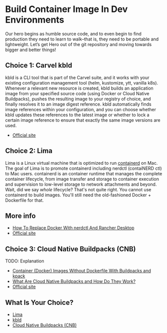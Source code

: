 # Build Container Image In Dev Environments

Our hero begins as humble source code, and to even begin to find production they need to learn to walk–that is, they need to be portable and lightweight. Let’s get Hero out of the git repository and moving towards bigger and better things!

## Choice 1: Carvel kbld

kbld is a CLI tool that is part of the Carvel suite, and it works with your existing configuration management tool (helm, kustomize, ytt, vanilla k8s). Whenever a relevant new resource is created, kbld builds an application image from your specified source code (using Docker or Cloud Native Buildpacks), pushes the resulting image to your registry of choice, and finally resolves it to an image digest reference. kbld automatically finds image references within your configuration, and you can choose whether kbld updates these references to the latest image or whether to lock a certain image reference to ensure that exactly the same image versions are used.  

* [Official site](https://carvel.dev/kbld)

## Choice 2: Lima

Lima is a Linux virtual machine that is optimized to run [containerd](https://containerd.io/) on Mac. The goal of Lima is to promote containerd including nerdctl (contaiNERD ctl) to Mac users. containerd is an container runtime that manages the complete container lifecycle, from image transfer and storage to container execution and supervision to low-level storage to network attachments and beyond. Wait, did we say *whole* lifecycle? That's not quite right. You cannot use containerd to build images. You'll still need the old-fashioned Docker + Dockerfile for that.

## More info

* [How To Replace Docker With nerdctl And Rancher Desktop](https://youtu.be/evWPib0iNgY)
* [Official site](https://github.com/lima-vm/lima)

## Choice 3: Cloud Native Buildpacks (CNB)

TODO: Explanation

* [Container (Docker) Images Without Dockerfile With Buildpacks and kpack](https://youtu.be/fbSoKu8NGSU)
* [What Are Cloud Native Buildpacks and How Do They Work?](https://tanzu.vmware.com/developer/tv/enlightning/17/)
* [Official site](https://buildpacks.io)

## What Is Your Choice?

* [Lima](lima.md)
* [kbld](kbld.md)
* [Cloud Native Buildpacks (CNB)](buildpacks.md)
